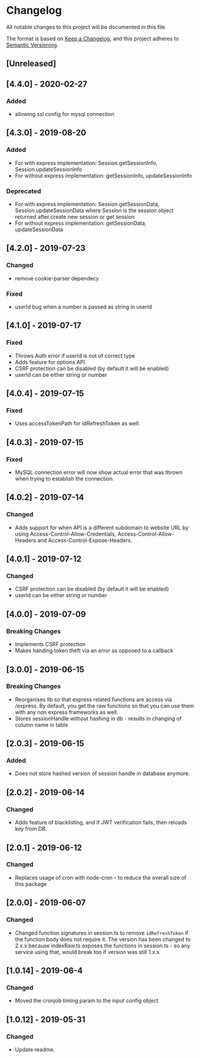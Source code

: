 # Changelog
All notable changes to this project will be documented in this file.

The format is based on [Keep a Changelog](https://keepachangelog.com/en/1.0.0/),
and this project adheres to [Semantic Versioning](https://semver.org/spec/v2.0.0.html).

## [Unreleased]

## [4.4.0] - 2020-02-27
### Added
- allowing ssl config for mysql connection

## [4.3.0] - 2019-08-20
### Added
- For with express implementation: Session.getSessionInfo, Session.updateSessionInfo
- For without express implementation: getSessionInfo, updateSessionInfo

### Deprecated
- For with express implementation: Session.getSessionData, Session.updateSessionData where Session is the session object returned after create new session or get session
- For without express implementation: getSessionData, updateSessionData

## [4.2.0] - 2019-07-23
### Changed
- remove cookie-parser dependecy

### Fixed
- userId bug when a number is passed as string in userId

## [4.1.0] - 2019-07-17
### Fixed
- Throws Auth error if userId is not of correct type
- Adds feature for options API.
- CSRF protection can be disabled (by default it will be enabled)
- userId can be either string or number

## [4.0.4] - 2019-07-15
### Fixed
- Uses accessTokenPath for idRefreshToken as well.

## [4.0.3] - 2019-07-15
### Fixed
- MySQL connection error will now show actual error that was thrown when trying to establish the connection.

## [4.0.2] - 2019-07-14
### Changed
- Adds support for when API is a different subdomain to website URL by using Access-Control-Allow-Credentials, Access-Control-Allow-Headers and Access-Control-Expose-Headers.

## [4.0.1] - 2019-07-12
### Changed
- CSRF protection can be disabled (by default it will be enabled)
- userId can be either string or number

## [4.0.0] - 2019-07-09
### Breaking Changes
- Implements CSRF protection
- Makes handing token theft via an error as opposed to a callback

## [3.0.0] - 2019-06-15
### Breaking Changes
- Reorganises lib so that express related functions are access via /express. By default, you get the raw functions so that you can use them with any non express frameworks as well.
- Stores sessionHandle without hashing in db - results in changing of column name in table

## [2.0.3] - 2019-06-15
### Added
- Does not store hashed version of session handle in database anymore.

## [2.0.2] - 2019-06-14
### Changed
- Adds feature of blacklisting, and if JWT verification fails, then reloads key from DB.

## [2.0.1] - 2019-06-12
### Changed
- Replaces usage of cron with node-cron - to reduce the overall size of this package

## [2.0.0] - 2019-06-07
### Changed
- Changed function signatures in session.ts to remove ```idRefreshToken``` if the function body does not require it. The version has been changed to 2.x.x because indexRaw.ts exposes the functions in session.ts - so any service using that, would break too if version was still 1.x.x

## [1.0.14] - 2019-06-4
### Changed
- Moved the cronjob timing param to the input config object

## [1.0.12] - 2019-05-31
### Changed
- Update readme.
